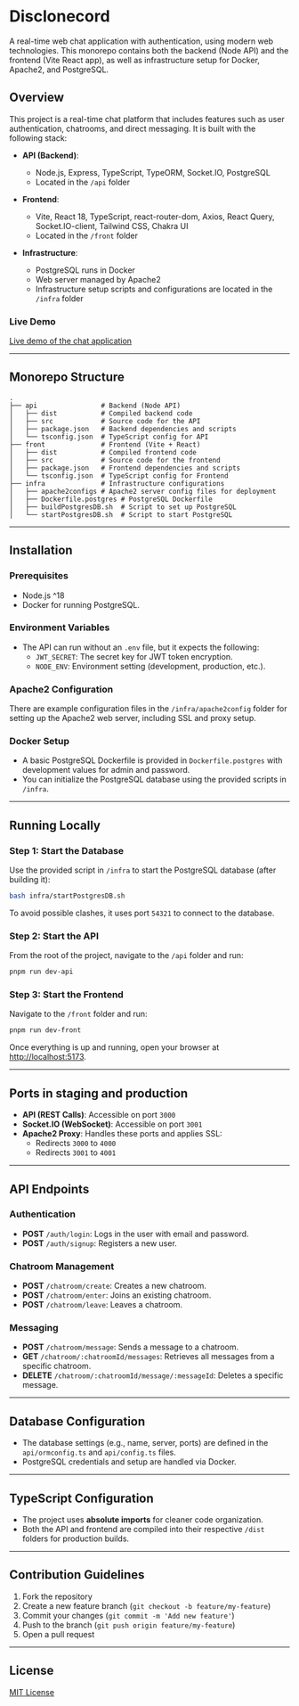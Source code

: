 # **Disclonecord**

A real-time web chat application with authentication, using modern web technologies. This monorepo contains both the backend (Node API) and the frontend (Vite React app), as well as infrastructure setup for Docker, Apache2, and PostgreSQL.

## **Overview**

This project is a real-time chat platform that includes features such as user authentication, chatrooms, and direct messaging. It is built with the following stack:

- **API (Backend)**:

  - Node.js, Express, TypeScript, TypeORM, Socket.IO, PostgreSQL
  - Located in the `/api` folder

- **Frontend**:

  - Vite, React 18, TypeScript, react-router-dom, Axios, React Query, Socket.IO-client, Tailwind CSS, Chakra UI
  - Located in the `/front` folder

- **Infrastructure**:
  - PostgreSQL runs in Docker
  - Web server managed by Apache2
  - Infrastructure setup scripts and configurations are located in the `/infra` folder

### **Live Demo**

[Live demo of the chat application](https://ensoholic.online/disclonecord)

---

## **Monorepo Structure**

```
.
├── api                # Backend (Node API)
│   ├── dist           # Compiled backend code
│   ├── src            # Source code for the API
│   ├── package.json   # Backend dependencies and scripts
│   └── tsconfig.json  # TypeScript config for API
├── front              # Frontend (Vite + React)
│   ├── dist           # Compiled frontend code
│   ├── src            # Source code for the frontend
│   ├── package.json   # Frontend dependencies and scripts
│   └── tsconfig.json  # TypeScript config for Frontend
├── infra              # Infrastructure configurations
│   ├── apache2configs # Apache2 server config files for deployment
│   ├── Dockerfile.postgres # PostgreSQL Dockerfile
│   ├── buildPostgresDB.sh  # Script to set up PostgreSQL
│   └── startPostgresDB.sh  # Script to start PostgreSQL
```

---

## **Installation**

### **Prerequisites**

- Node.js ^18
- Docker for running PostgreSQL.

### **Environment Variables**

- The API can run without an `.env` file, but it expects the following:
  - `JWT_SECRET`: The secret key for JWT token encryption.
  - `NODE_ENV`: Environment setting (development, production, etc.).

### **Apache2 Configuration**

There are example configuration files in the `/infra/apache2config` folder for setting up the Apache2 web server, including SSL and proxy setup.

### **Docker Setup**

- A basic PostgreSQL Dockerfile is provided in `Dockerfile.postgres` with development values for admin and password.
- You can initialize the PostgreSQL database using the provided scripts in `/infra`.

---

## **Running Locally**

### **Step 1: Start the Database**

Use the provided script in `/infra` to start the PostgreSQL database (after building it):

```bash
bash infra/startPostgresDB.sh
```

To avoid possible clashes, it uses port `54321` to connect to the database.

### **Step 2: Start the API**

From the root of the project, navigate to the `/api` folder and run:

```bash
pnpm run dev-api
```

### **Step 3: Start the Frontend**

Navigate to the `/front` folder and run:

```bash
pnpm run dev-front
```

Once everything is up and running, open your browser at [http://localhost:5173](http://localhost:5173).

---

## **Ports in staging and production**

- **API (REST Calls)**: Accessible on port `3000`
- **Socket.IO (WebSocket)**: Accessible on port `3001`
- **Apache2 Proxy**: Handles these ports and applies SSL:
  - Redirects `3000` to `4000`
  - Redirects `3001` to `4001`

---

## **API Endpoints**

### **Authentication**

- **POST** `/auth/login`: Logs in the user with email and password.
- **POST** `/auth/signup`: Registers a new user.

### **Chatroom Management**

- **POST** `/chatroom/create`: Creates a new chatroom.
- **POST** `/chatroom/enter`: Joins an existing chatroom.
- **POST** `/chatroom/leave`: Leaves a chatroom.

### **Messaging**

- **POST** `/chatroom/message`: Sends a message to a chatroom.
- **GET** `/chatroom/:chatroomId/messages`: Retrieves all messages from a specific chatroom.
- **DELETE** `/chatroom/:chatroomId/message/:messageId`: Deletes a specific message.

---

## **Database Configuration**

- The database settings (e.g., name, server, ports) are defined in the `api/ormconfig.ts` and `api/config.ts` files.
- PostgreSQL credentials and setup are handled via Docker.

---

## **TypeScript Configuration**

- The project uses **absolute imports** for cleaner code organization.
- Both the API and frontend are compiled into their respective `/dist` folders for production builds.

---

## **Contribution Guidelines**

1. Fork the repository
2. Create a new feature branch (`git checkout -b feature/my-feature`)
3. Commit your changes (`git commit -m 'Add new feature'`)
4. Push to the branch (`git push origin feature/my-feature`)
5. Open a pull request

---

## **License**

[MIT License](LICENSE)
